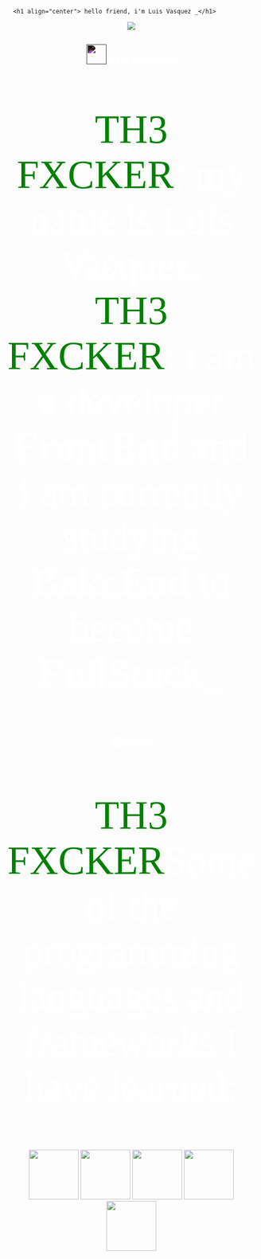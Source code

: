 <!DOCTYPE html>
<html lang="en">
<head>
      <meta charset="UTF-8">
      <meta http-equiv="X-UA-Compatible" content="IE=edge">
      <meta name="viewport" content="width=device-width, initial-scale=1.0">
      <link href="https://fonts.googleapis.com/css?family=Source+Code+Pro" rel="stylesheet">
</head>
<body>
      
      <h1 align="center"> hello friend, i'm Luis Vasquez _</h1>
<p align="center"><img src="https://c.tenor.com/2rbXXbmEAjMAAAAC/fsociety-code.gif"/></p>

<h2 align="center" style="font-family: Source Code Pro; color: white"><img style="-webkit-filter: invert(100%);
      filter: invert(100%);" src="https://img.icons8.com/ios/512/fsociety-qr.png" width="40px" height="40px" alt=""> TH3 FXCKER</h2>

<p align="center" style="color: white;
font-family: Source Code Pro;
padding-left: px;
font-size: 2vmax;"><span style="color: green;">TH3 FXCKER</span>: my name is Luis Vasquez,</br><span style="color: green;">TH3 FXCKER</span>: i am a developer <strong>FrontEnd</strong> and i am currently studying <strong>BakcEnd</strong> to become <strong>FullStack</strong>_

<h2 align="center" style="color: white;">🖥️ Skills</h2>
<p align="center" style="color: white;
font-family: Source Code Pro;
padding-left: px;
font-size: 2vmax;"><span style="color: green;">TH3 FXCKER</span>Some of the programming languages ​​and frameworks I have learned:</p>
    <div align="center">
      <img src="https://lenguajejs.com/assets/logo.svg" height="100">
      <img src="https://upload.wikimedia.org/wikipedia/commons/thumb/d/d9/Node.js_logo.svg/1200px-Node.js_logo.svg.png" height="100">
      <img src="https://upload.wikimedia.org/wikipedia/commons/thumb/c/cf/Angular_full_color_logo.svg/1200px-Angular_full_color_logo.svg.png" height="100">
      <img src="https://upload.wikimedia.org/wikipedia/commons/thumb/4/47/React.svg/800px-React.svg.png" height="100">
      <img src="https://victorroblesweb.es/wp-content/uploads/2016/11/mongodb.png" height="100">
      <!-- <img src="https://seeklogo.com/images/D/dart-logo-FDA1939EC4-seeklogo.com.png" height="100">
      <img src="https://www.rust-lang.org/logos/rust-logo-256x256.png" height="100">
      <img src="https://cdn.jsdelivr.net/npm/programming-languages-logos/src/kotlin/kotlin.png" height="100"> -->
    </div>



      
      

</body>
</html>